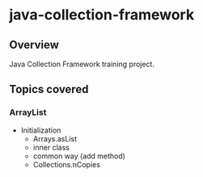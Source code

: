 # java-collection-framework

## Overview
Java Collection Framework training project.

## Topics covered
### ArrayList
- Initialization
    - Arrays.asList
    - inner class
    - common way (add method)
    - Collections.nCopies